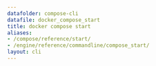 ```yaml
---
datafolder: compose-cli
datafile: docker_compose_start
title: docker compose start
aliases:
- /compose/reference/start/
- /engine/reference/commandline/compose_start/
layout: cli
---
```


<!--
抱歉，此页面的内容是根据 Docker 源代码自动生成的。如果您想建议更改此处显示的文本，您需要通过搜索此仓库来找到该字符串：
https://github.com/docker/compose
-->
